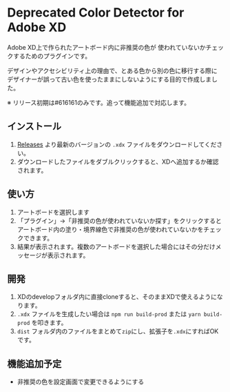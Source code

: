 # Deprecated Color Detector for Adobe XD

Adobe XD上で作られたアートボード内に非推奨の色が
使われていないかチェックするためのプラグインです。

デザインやアクセシビリティ上の理由で、とある色から別の色に移行する際に
デザイナーが誤って古い色を使ったままにしないようにする目的で作成しました。

※ リリース初期は#616161のみです。追って機能追加で対応します。

## インストール
1. [Releases](https://github.com/Pittan/xd-deprecated-color-detector/releases) より最新のバージョンの `.xdx` ファイルをダウンロードしてください。
2. ダウンロードしたファイルをダブルクリックすると、XDへ追加するか確認されます。

## 使い方
1. アートボードを選択します
2. 「プラグイン」→「非推奨の色が使われていないか探す」をクリックするとアートボード内の塗り・境界線色で非推奨の色が使われていないかをチェックできます。
3. 結果が表示されます。複数のアートボードを選択した場合にはその分だけメッセージが表示されます。

## 開発
1. XDのdevelopフォルダ内に直接cloneすると、そのままXDで使えるようになります。
2. `.xdx` ファイルを生成したい場合は `npm run build-prod` または `yarn build-prod` を叩きます。
3. `dist` フォルダ内のファイルをまとめて`zip`にし、拡張子を`.xdx`にすればOKです。

## 機能追加予定
- 非推奨の色を設定画面で変更できるようにする

